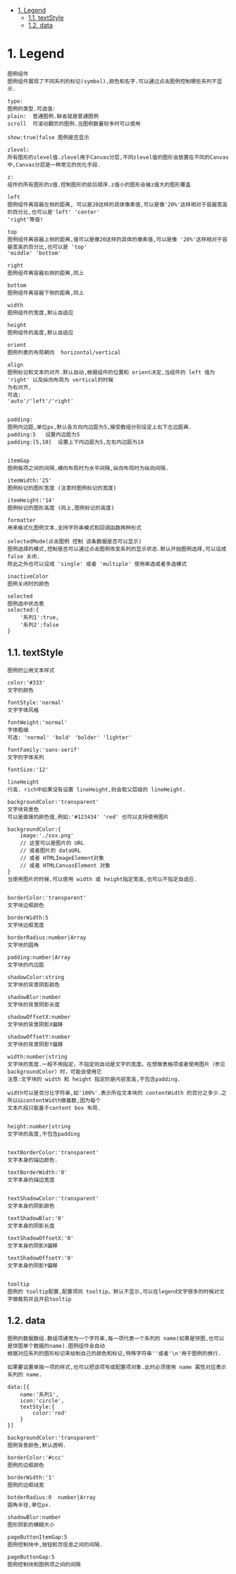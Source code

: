 <!-- TOC -->

- [1. Legend](#1-legend)
    - [1.1. textStyle](#11-textstyle)
    - [1.2. data](#12-data)

<!-- /TOC -->

# 1. Legend

    图例组件
    图例组件展现了不同系列的标记(symbol),颜色和名字.可以通过点击图例控制哪些系列不显示.

    type:
    图例的类型.可选值:
    plain:  普通图例.缺省就是普通图例
    scroll  可滚动翻页的图例.当图例数量较多时可以使用

    show:true|false 图例是否显示

    zlevel:
    所有图形的zlevel值.zlevel用于Canvas分层,不同zlevel值的图形会放置在不同的Canvas中,Canvas分层是一种常见的优化手段.

    z:
    组件的所有图形的z值.控制图形的前后顺序.z值小的图形会被z值大的图形覆盖

    left
    图例组件离容器左侧的距离, 可以是20这样的具体像素值,可以是像'20%'这样相对于容器宽高的百分比,也可以是'left' 'center' 
    'right'等值!

    top
    图例组件离容器上侧的距离,值可以是像20这样的具体的像素值,可以是像 '20%'这样相对于容器宽高的百分比,也可以是 'top' 
    'middle' 'bottom'

    right
    图例组件离容器右侧的距离,同上

    bottom
    图例组件离容器下侧的距离,同上

    width
    图例组件的宽度,默认自适应

    height
    图例组件的高度,默认自适应

    orient
    图例列表的布局朝向  horizontal/vertical

    align
    图例标记和文本的对齐.默认自动,根据组件的位置和 orient决定,当组件的 left 值为 'right' 以及纵向布局为 vertical的时候
    为右对齐,
    可选:
    'auto'/'left'/'right'


    padding:
    图例内边距,单位px,默认各方向内边距为5,接受数组分别设定上右下左边距离.
    padding:5   设置内边距为5
    padding:[5,10]  设置上下内边距为5,左右内边距为10
    
    
    itemGap
    图例每项之间的间隔,横向布局时为水平间隔,纵向布局时为纵向间隔.

    itemWidth:'25'
    图例标记的图形宽度 (注意时图例标记的宽度)

    itemHeight:'14'
    图例标记的图形高度 (同上,图例标记的高度)

    formatter
    用来格式化图例文本,支持字符串模式和回调函数两种形式

    selectedMode(点击图例 控制 该条数据是否可以显示)
    图例选择的模式,控制是否可以通过点击图例改变系列的显示状态.默认开始图例选择,可以设成 false 关闭.
    除此之外也可以设成 'single' 或者 'multiple' 使用单选或者多选模式

    inactiveColor
    图例关闭时的颜色

    selected
    图例选中状态表
    selected:{
        '系列1':true,
        '系列2':false
    }

## 1.1. textStyle

    图例的公用文本样式

    color:'#333'
    文字的颜色

    fontStyle:'normal'
    文字字体风格

    fontWeight:'normal'
    字体粗细
    可选: 'normal' 'bold' 'bolder' 'lighter'

    fontFamily:'sans-serif'
    文字的字体系列

    fontSize:'12'
    
    lineHeight
    行高. rich中如果没有设置 lineHeight,则会取父层级的 lineHeight.

    backgroundColor:'transparent'
    文字块背景色
    可以是直接的颜色值,例如:'#123434' 'red' 也可以支持使用图片

    backgroundColor:{
        image:'./xxx.png'   
        // 这里可以是图片的 URL
        // 或者图片的 dataURL
        // 或者 HTMLImageElement对象
        // 或者 HTMLCanvasElement 对象
    }
    当使用图片的时候,可以使用 width 或 height指定宽高,也可以不指定自适应.

    
    borderColor:'transparent'
    文字块边框颜色

    borderWidth:5
    文字块边框宽度

    borderRadius:number|Array
    文字块的圆角

    padding:number|Array
    文字块的内边距

    shadowColor:string
    文字块的背景阴影颜色

    shadowBlur:number
    文字块的背景阴影长度

    shadowOffsetX:number
    文字块的背景阴影X偏移

    shadowOffsetY:number
    文字块的背景阴影Y偏移

    width:number|string
    文字块的宽度.一般不用指定，不指定则自动是文字的宽度。在想做表格项或者使用图片（参见 backgroundColor）时，可能会使用它
    注意:文字块的 width 和 height 指定的是内容宽高,不包含padding.

    width可以是百分比字符串,如'100%'.表示所在文本块的 contentWidth 的百分之多少.之所以以contentWidth做基数,因为每个
    文本片段只能基于content box 布局.
    

    height:number|string
    文字块的高度,不包含padding


    textBorderColor:'transparent'
    文字本身的描边颜色.

    textBorderWidth:'0'
    文字本身的描边宽度


    textShadowColor:'transparent'
    文字本身的阴影颜色

    textShadowBlur:'0'
    文字本身的阴影长度

    textShadowOffsetX:'0'
    文字本身的阴影X偏移
    
    textShadowOffsetY:'0'
    文字本身的阴影Y偏移
    

    tooltip
    图例的 tooltip配置,配置项同 tooltip。默认不显示,可以在legend文字很多的时候对文字做裁剪并且开启tooltip


## 1.2. data

    图例的数据数组.数组项通常为一个字符串,每一项代表一个系列的 name(如果是饼图,也可以是饼图单个数据的name).图例组件会自动
    根据对应系列的图形标记来绘制自己的颜色和标记,特殊字符串''或者'\n'用于图例的换行.

    如果要设置单独一项的样式,也可以把该项写成配置项对象.此时必须使用 name 属性对应表示系列的 name.

    data:[{
        name:'系列1',
        icon:'circle',
        textStyle:{
            color:'red'
        }
    }]

    backgroundColor:'transparent'
    图例背景颜色,默认透明.

    borderColor:'#ccc'
    图例的边框颜色

    borderWidth:'1'
    图例的边框线宽

    botderRadius:0  number|Array
    圆角半径,单位px.

    shadowBlur:number
    图形阴影的模糊大小

    pageButtonItemGap:5
    图例控制块中,按钮和页信息之间的间隔.

    pageButtonGap:5
    图例控制块和图例项之间的间隔